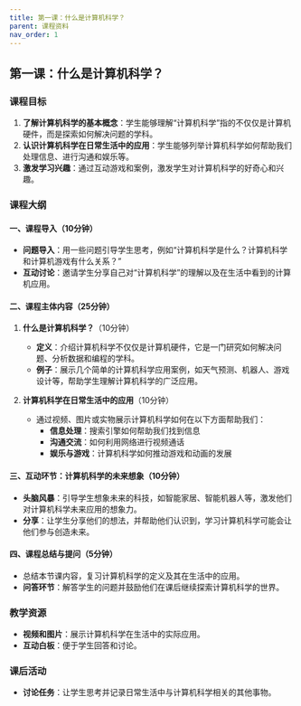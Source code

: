 ```yaml
---
title: 第一课：什么是计算机科学？
parent: 课程资料
nav_order: 1
---
```


## 第一课：什么是计算机科学？

### 课程目标
1. **了解计算机科学的基本概念**：学生能够理解“计算机科学”指的不仅仅是计算机硬件，而是探索如何解决问题的学科。
2. **认识计算机科学在日常生活中的应用**：学生能够列举计算机科学如何帮助我们处理信息、进行沟通和娱乐等。
3. **激发学习兴趣**：通过互动游戏和案例，激发学生对计算机科学的好奇心和兴趣。

### 课程大纲

#### 一、课程导入（10分钟）
   - **问题导入**：用一些问题引导学生思考，例如“计算机科学是什么？计算机科学和计算机游戏有什么关系？”
   - **互动讨论**：邀请学生分享自己对“计算机科学”的理解以及在生活中看到的计算机应用。

#### 二、课程主体内容（25分钟）
1. **什么是计算机科学？**（10分钟）
   - **定义**：介绍计算机科学不仅仅是计算机硬件，它是一门研究如何解决问题、分析数据和编程的学科。
   - **例子**：展示几个简单的计算机科学应用案例，如天气预测、机器人、游戏设计等，帮助学生理解计算机科学的广泛应用。

2. **计算机科学在日常生活中的应用**（10分钟）
   - 通过视频、图片或实物展示计算机科学如何在以下方面帮助我们：
     - **信息处理**：搜索引擎如何帮助我们找到信息
     - **沟通交流**：如何利用网络进行视频通话
     - **娱乐与游戏**：计算机科学如何推动游戏和动画的发展

#### 三、互动环节：计算机科学的未来想象（10分钟）
   - **头脑风暴**：引导学生想象未来的科技，如智能家居、智能机器人等，激发他们对计算机科学未来应用的想象力。
   - **分享**：让学生分享他们的想法，并帮助他们认识到，学习计算机科学可能会让他们参与创造未来。

#### 四、课程总结与提问（5分钟）
   - 总结本节课内容，复习计算机科学的定义及其在生活中的应用。
   - **问答环节**：解答学生的问题并鼓励他们在课后继续探索计算机科学的世界。

### 教学资源
- **视频和图片**：展示计算机科学在生活中的实际应用。
- **互动白板**：便于学生回答和讨论。

### 课后活动
- **讨论任务**：让学生思考并记录日常生活中与计算机科学相关的其他事物。